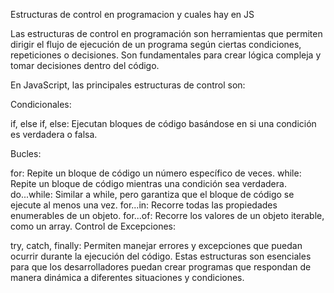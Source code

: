 Estructuras de control en programacion y cuales hay en JS

Las estructuras de control en programación son herramientas que permiten dirigir el flujo de ejecución de un programa según ciertas condiciones, repeticiones o decisiones. Son fundamentales para crear lógica compleja y tomar decisiones dentro del código.

En JavaScript, las principales estructuras de control son:

Condicionales:

if, else if, else: Ejecutan bloques de código basándose en si una condición es verdadera o falsa.

Bucles:

for: Repite un bloque de código un número específico de veces.
while: Repite un bloque de código mientras una condición sea verdadera.
do...while: Similar a while, pero garantiza que el bloque de código se ejecute al menos una vez.
for...in: Recorre todas las propiedades enumerables de un objeto.
for...of: Recorre los valores de un objeto iterable, como un array.
Control de Excepciones:

try, catch, finally: Permiten manejar errores y excepciones que puedan ocurrir durante la ejecución del código.
Estas estructuras son esenciales para que los desarrolladores puedan crear programas que respondan de manera dinámica a diferentes situaciones y condiciones.
